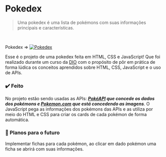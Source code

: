 # Pokedex
>Uma pokedex é uma lista de pokémons com suas informações principais e características.
<br>

Pokedex =>
[![Pokedex](https://img.shields.io/website-up-down-green-red/http/monip.org.svg)](https://th3uss.github.io/pokedex/)

Esse é o projeto de uma pokedex feita em HTML, CSS e JavaScript! Que foi realizado durante um curso da [DIO](https://www.dio.me/) com o propósito de pôr em prática de forma lúdica os conceitos aprendidos sobre HTML, CSS, JavaScript e o uso de APIs.

### ✔️ Feito
No projeto estão sendo usadas as APIs: ***[PokéAPI](https://pokeapi.co/) que concede os dados dos pokémons e [Pokemon.com](https://www.pokemon.com/br/) que está concedendo as imagens***. O JavaScript pega as informações dos pokémons das APIs e as utiliza por meio do HTML e CSS para criar os cards de cada pokémon de forma automática.

### 💭 Planos para o futuro
Implementar fichas para cada pokémon, ao clicar em dado pokémon uma ficha se abrirá com suas informações.
